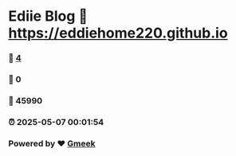 # Ediie Blog :link: https://eddiehome220.github.io 
### :page_facing_up: [4](https://eddiehome220.github.io/tag.html) 
### :speech_balloon: 0 
### :hibiscus: 45990 
### :alarm_clock: 2025-05-07 00:01:54 
### Powered by :heart: [Gmeek](https://github.com/Meekdai/Gmeek)
